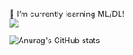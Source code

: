 🌱 I’m currently learning ML/DL!  
<img src="https://img.shields.io/badge/Python-blue?style=flat-square&logo=Python&logoColor=white" />


![Anurag's GitHub stats](https://github-readme-stats.vercel.app/api?username=heejun32&show_icons=true&theme=dark)






<!--
**heejun32/heejun32** is a ✨ _special_ ✨ repository because its `README.md` (this file) appears on your GitHub profile.
Here are some ideas to get you started:
- 🔭 I’m currently working on ...
- 🌱 I’m currently learning ...
- 👯 I’m looking to collaborate on ...
- 🤔 I’m looking for help with ...
- 💬 Ask me about ...
- 📫 How to reach me: ...
- 😄 Pronouns: ...
- ⚡ Fun fact: ...
-->
